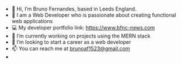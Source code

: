 - 👋 Hi, I’m Bruno Fernandes, based in Leeds England.
- 👀 I am a Web Developer who is passionate about creating functional web applications
- 💻 My developer portfolio link: https://www.bfnc-news.com
- 🌱 I’m currently working on projects using the MERN stack
- 💞️ I’m looking to start a career as a web developer
- 📫 You can reach me at brunoaf1523@gmail.com
- 

<!---
brunoFernandes21/brunoFernandes21 is a ✨ special ✨ repository because its `README.md` (this file) appears on your GitHub profile.
You can click the Preview link to take a look at your changes.
--->
